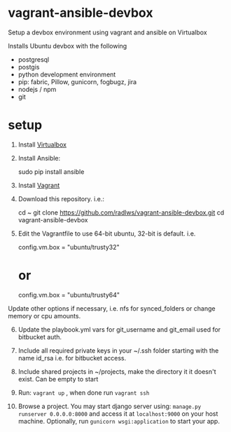 # vagrant-ansible-devbox
Setup a devbox environment using vagrant and ansible on Virtualbox


Installs Ubuntu devbox with the following

* postgresql 
* postgis
* python development environment
* pip: fabric, Pillow, gunicorn, fogbugz, jira
* nodejs / npm
* git

# setup

1) Install [Virtualbox](https://www.virtualbox.org/wiki/Downloads)

2) Install Ansible:
     
     sudo pip install ansible

3) Install [Vagrant](https://www.vagrantup.com/downloads.html)

4) Download this repository. i.e.:

    cd ~
    git clone https://github.com/radlws/vagrant-ansible-devbox.git
    cd vagrant-ansible-devbox

5) Edit the Vagrantfile to use 64-bit ubuntu, 32-bit is default. i.e.

    config.vm.box = "ubuntu/trusty32"
    # or
    config.vm.box = "ubuntu/trusty64"

Update other options if necessary, i.e. nfs for synced_folders or change memory or cpu amounts.

6) Update the playbook.yml vars for git_username and git_email used for bitbucket auth.

7) Include all required private keys in your ~/.ssh folder starting with the name id_rsa i.e. for bitbucket access.

8) Include shared projects in ~/projects, make the directory it it doesn't exist. Can be empty to start

9) Run: `vagrant up` , when done run `vagrant ssh` 

10) Browse a project. You may start django server using: `manage.py runserver 0.0.0.0:8000` and access it at `localhost:9000` on your host machine. Optionally, run `gunicorn wsgi:application` to start your app.
